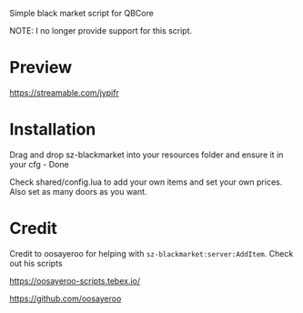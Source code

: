 Simple black market script for QBCore

NOTE: I no longer provide support for this script.

# Preview

https://streamable.com/jypifr

# Installation

Drag and drop sz-blackmarket into your resources folder and ensure it in your cfg - Done

Check shared/config.lua to add your own items and set your own prices.
Also set as many doors as you want.

# Credit

Credit to oosayeroo for helping with `sz-blackmarket:server:AddItem`. Check out his scripts

https://oosayeroo-scripts.tebex.io/

https://github.com/oosayeroo
